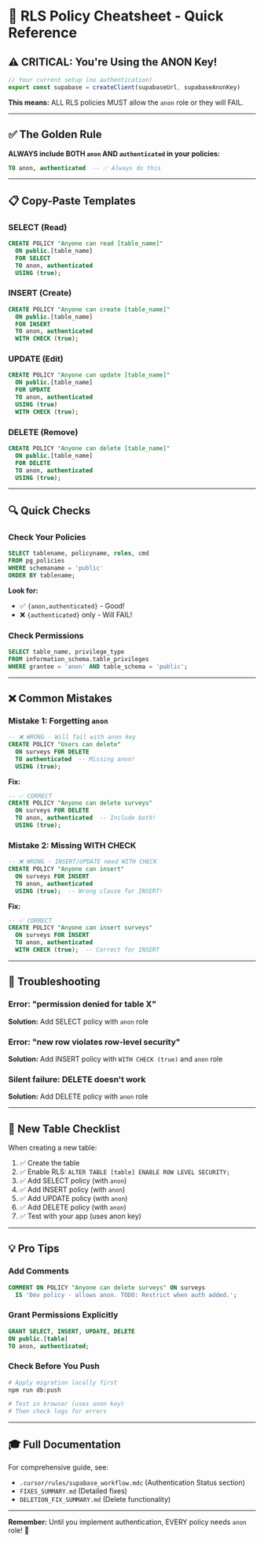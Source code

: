 # 🎯 RLS Policy Cheatsheet - Quick Reference

## ⚠️ CRITICAL: You're Using the ANON Key!

```typescript
// Your current setup (no authentication)
export const supabase = createClient(supabaseUrl, supabaseAnonKey)
```

**This means:** ALL RLS policies MUST allow the `anon` role or they will FAIL.

---

## ✅ The Golden Rule

**ALWAYS include BOTH `anon` AND `authenticated` in your policies:**

```sql
TO anon, authenticated  -- ✅ Always do this
```

---

## 📋 Copy-Paste Templates

### SELECT (Read)
```sql
CREATE POLICY "Anyone can read [table_name]"
  ON public.[table_name]
  FOR SELECT
  TO anon, authenticated
  USING (true);
```

### INSERT (Create)
```sql
CREATE POLICY "Anyone can create [table_name]"
  ON public.[table_name]
  FOR INSERT
  TO anon, authenticated
  WITH CHECK (true);
```

### UPDATE (Edit)
```sql
CREATE POLICY "Anyone can update [table_name]"
  ON public.[table_name]
  FOR UPDATE
  TO anon, authenticated
  USING (true)
  WITH CHECK (true);
```

### DELETE (Remove)
```sql
CREATE POLICY "Anyone can delete [table_name]"
  ON public.[table_name]
  FOR DELETE
  TO anon, authenticated
  USING (true);
```

---

## 🔍 Quick Checks

### Check Your Policies
```sql
SELECT tablename, policyname, roles, cmd
FROM pg_policies 
WHERE schemaname = 'public'
ORDER BY tablename;
```

**Look for:**
- ✅ `{anon,authenticated}` - Good!
- ❌ `{authenticated}` only - Will FAIL!

### Check Permissions
```sql
SELECT table_name, privilege_type
FROM information_schema.table_privileges
WHERE grantee = 'anon' AND table_schema = 'public';
```

---

## ❌ Common Mistakes

### Mistake 1: Forgetting `anon`
```sql
-- ❌ WRONG - Will fail with anon key
CREATE POLICY "Users can delete"
  ON surveys FOR DELETE
  TO authenticated  -- Missing anon!
  USING (true);
```

**Fix:**
```sql
-- ✅ CORRECT
CREATE POLICY "Anyone can delete surveys"
  ON surveys FOR DELETE
  TO anon, authenticated  -- Include both!
  USING (true);
```

### Mistake 2: Missing WITH CHECK
```sql
-- ❌ WRONG - INSERT/UPDATE need WITH CHECK
CREATE POLICY "Anyone can insert"
  ON surveys FOR INSERT
  TO anon, authenticated
  USING (true);  -- Wrong clause for INSERT!
```

**Fix:**
```sql
-- ✅ CORRECT
CREATE POLICY "Anyone can insert surveys"
  ON surveys FOR INSERT
  TO anon, authenticated
  WITH CHECK (true);  -- Correct for INSERT
```

---

## 🚨 Troubleshooting

### Error: "permission denied for table X"
**Solution:** Add SELECT policy with `anon` role

### Error: "new row violates row-level security"
**Solution:** Add INSERT policy with `WITH CHECK (true)` and `anon` role

### Silent failure: DELETE doesn't work
**Solution:** Add DELETE policy with `anon` role

---

## 📝 New Table Checklist

When creating a new table:

1. ✅ Create the table
2. ✅ Enable RLS: `ALTER TABLE [table] ENABLE ROW LEVEL SECURITY;`
3. ✅ Add SELECT policy (with `anon`)
4. ✅ Add INSERT policy (with `anon`)
5. ✅ Add UPDATE policy (with `anon`)
6. ✅ Add DELETE policy (with `anon`)
7. ✅ Test with your app (uses anon key)

---

## 💡 Pro Tips

### Add Comments
```sql
COMMENT ON POLICY "Anyone can delete surveys" ON surveys
  IS 'Dev policy - allows anon. TODO: Restrict when auth added.';
```

### Grant Permissions Explicitly
```sql
GRANT SELECT, INSERT, UPDATE, DELETE 
ON public.[table] 
TO anon, authenticated;
```

### Check Before You Push
```bash
# Apply migration locally first
npm run db:push

# Test in browser (uses anon key)
# Then check logs for errors
```

---

## 🎓 Full Documentation

For comprehensive guide, see:
- `.cursor/rules/supabase_workflow.mdc` (Authentication Status section)
- `FIXES_SUMMARY.md` (Detailed fixes)
- `DELETION_FIX_SUMMARY.md` (Delete functionality)

---

**Remember:** Until you implement authentication, EVERY policy needs `anon` role! 🔑

